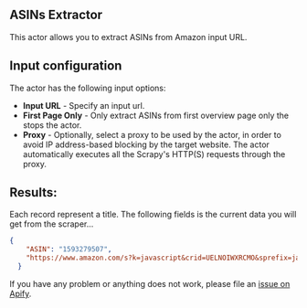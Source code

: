 ## ASINs Extractor

This actor allows you to extract ASINs from Amazon input URL.
 
## Input configuration

The actor has the following input options:

- **Input URL** - Specify an input url.
- **First Page Only** - Only extract ASINs from first overview page only the stops the actor.
- **Proxy** - Optionally, select a proxy to be used by the actor,
  in order to avoid IP address-based blocking by the target website.
  The actor automatically executes all the Scrapy's HTTP(S) requests through the proxy.

## Results:

Each record represent a title. The following fields is the current data you will get from the scraper...

```json
{
    "ASIN": "1593279507",
    "https://www.amazon.com/s?k=javascript&crid=UELNOIWXRCMO&sprefix=javascr%2Caps%2C277&ref=nb_sb_noss_2"
  }
```

If you have any problem or anything does not work,
please file an [issue on Apify](https://console.apify.com/actors/3vRNQLMhy0TLxnUg8#/issues).
